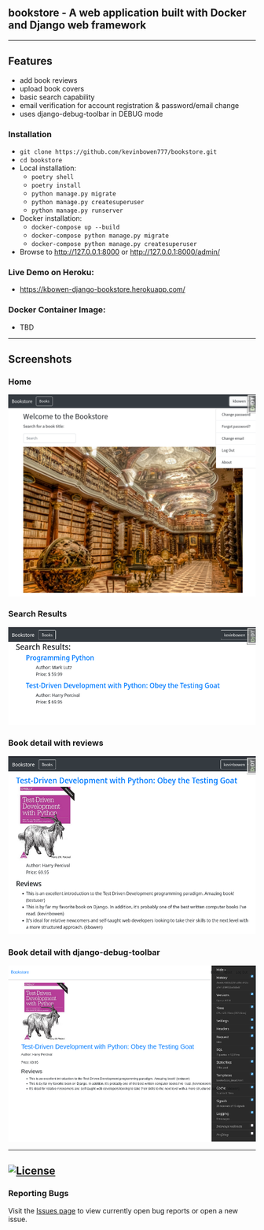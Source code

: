 ## bookstore - A web application built with Docker and Django web framework

---
## Features
 - add book reviews
 - upload book covers
 - basic search capability
 - email verification for account registration & password/email change
 - uses django-debug-toolbar in DEBUG mode

### Installation
 - `git clone https://github.com/kevinbowen777/bookstore.git`
 - `cd bookstore`
 - Local installation:
     - `poetry shell`
     - `poetry install`
     - `python manage.py migrate`
     - `python manage.py createsuperuser`
     - `python manage.py runserver`
 - Docker installation:
     - `docker-compose up --build`
     - `docker-compose python manage.py migrate`
     - `docker-compose python manage.py createsuperuser`
 - Browse to http://127.0.0.1:8000 or http://127.0.0.1:8000/admin/

### Live Demo on Heroku:
 - https://kbowen-django-bookstore.herokuapp.com/

### Docker Container Image:

 - TBD
---
## Screenshots

### Home
![Home](https://github.com/kevinbowen777/bookstore/blob/master/images/bookstore_home.png)

### Search Results
![Search Results](https://github.com/kevinbowen777/bookstore/blob/master/images/bookstore_search-results.png)

### Book detail with reviews
![Book detail](https://github.com/kevinbowen777/bookstore/blob/master/images/bookstore_detail-review.png)

### Book detail with django-debug-toolbar
![Detail debug-toolbar](https://github.com/kevinbowen777/bookstore/blob/master/images/bookstore_booklist_debug-toolbar.png)

---
[![License](https://img.shields.io/badge/license-MIT-green)](https://github.com/kevinbowen777/bookstore/blob/master/LICENSE)
---
### Reporting Bugs

   Visit the [Issues page](https://github.com/kevinbowen777/bookstore/issues)
      to view currently open bug reports or open a new issue.
